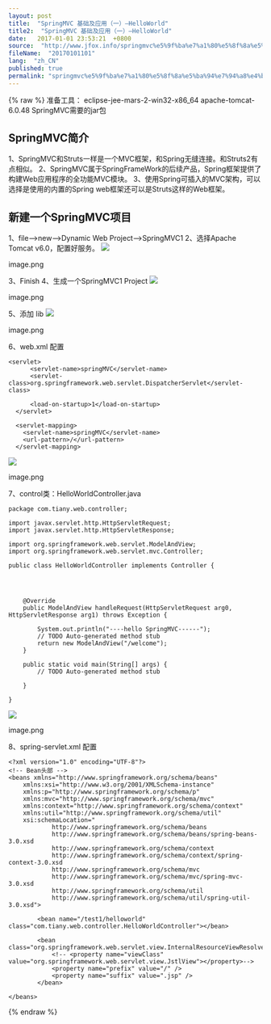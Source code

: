 ```yaml
---
layout: post
title:  "SpringMVC 基础及应用（一）–HelloWorld"
title2:  "SpringMVC 基础及应用（一）–HelloWorld"
date:   2017-01-01 23:53:21  +0800
source:  "http://www.jfox.info/springmvc%e5%9f%ba%e7%a1%80%e5%8f%8a%e5%ba%94%e7%94%a8%e4%b8%80helloworld.html"
fileName:  "20170101101"
lang:  "zh_CN"
published: true
permalink: "springmvc%e5%9f%ba%e7%a1%80%e5%8f%8a%e5%ba%94%e7%94%a8%e4%b8%80helloworld.html"
---
```

{% raw %}
准备工具：
eclipse-jee-mars-2-win32-x86_64
apache-tomcat-6.0.48
SpringMVC需要的jar包

## SpringMVC简介

1、SpringMVC和Struts一样是一个MVC框架，和Spring无缝连接。和Struts2有点相似。
2、SpringMVC属于SpringFrameWork的后续产品，Spring框架提供了构建Web应用程序的全功能MVC模块。
3、使用Spring可插入的MVC架构，可以选择是使用的内置的Spring web框架还可以是Struts这样的Web框架。

## 新建一个SpringMVC项目

1、file–>new–>Dynamic Web Project–>SpringMVC1
2、选择Apache Tomcat v6.0，配置好服务。
![](5015f99.png) 
 
   image.png 
  
 

3、Finish
4、生成一个SpringMVC1 Project
![](7bbdb17.png) 
 
   image.png 
  
 

5、添加 lib
![](5040916.png) 
 
   image.png 
  
 

6、web.xml 配置

    <servlet>
          <servlet-name>springMVC</servlet-name>
          <servlet-class>org.springframework.web.servlet.DispatcherServlet</servlet-class>
    
          <load-on-startup>1</load-on-startup>
      </servlet>
    
      <servlet-mapping>
        <servlet-name>springMVC</servlet-name> 
        <url-pattern>/</url-pattern> 
      </servlet-mapping>

![](e0d3a2e.png) 
 
   image.png 
  
 

7、control类：HelloWorldController.java

    package com.tiany.web.controller;
    
    import javax.servlet.http.HttpServletRequest;
    import javax.servlet.http.HttpServletResponse;
    
    import org.springframework.web.servlet.ModelAndView;
    import org.springframework.web.servlet.mvc.Controller;
    
    public class HelloWorldController implements Controller {
    
    
    
    
        @Override
        public ModelAndView handleRequest(HttpServletRequest arg0, HttpServletResponse arg1) throws Exception {
    
            System.out.println("----hello SpringMVC------");
            // TODO Auto-generated method stub 
            return new ModelAndView("/welcome");
        }
    
        public static void main(String[] args) {
            // TODO Auto-generated method stub
    
        }
    
    }

![](7f6e773.png) 
 
   image.png 
  
 

8、spring-servlet.xml 配置

    <?xml version="1.0" encoding="UTF-8"?>  
    <!-- Bean头部 -->  
    <beans xmlns="http://www.springframework.org/schema/beans"  
        xmlns:xsi="http://www.w3.org/2001/XMLSchema-instance"  
        xmlns:p="http://www.springframework.org/schema/p"  
        xmlns:mvc="http://www.springframework.org/schema/mvc"  
        xmlns:context="http://www.springframework.org/schema/context"  
        xmlns:util="http://www.springframework.org/schema/util"  
        xsi:schemaLocation="
                http://www.springframework.org/schema/beans 
                http://www.springframework.org/schema/beans/spring-beans-3.0.xsd  
                http://www.springframework.org/schema/context 
                http://www.springframework.org/schema/context/spring-context-3.0.xsd  
                http://www.springframework.org/schema/mvc 
                http://www.springframework.org/schema/mvc/spring-mvc-3.0.xsd  
                http://www.springframework.org/schema/util 
                http://www.springframework.org/schema/util/spring-util-3.0.xsd">  
    
            <bean name="/test1/helloworld" class="com.tiany.web.controller.HelloWorldController"></bean>
    
            <bean class="org.springframework.web.servlet.view.InternalResourceViewResolver">
                <!-- <property name="viewClass" value="org.springframework.web.servlet.view.JstlView"></property>-->
                <property name="prefix" value="/" />
                <property name="suffix" value=".jsp" />
            </bean>
    
    </beans>
{% endraw %}